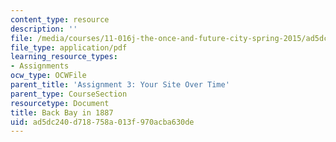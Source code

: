 ```yaml
---
content_type: resource
description: ''
file: /media/courses/11-016j-the-once-and-future-city-spring-2015/ad5dc240d718758a013f970acba630de_MIT11_016JS15_Change.pdf
file_type: application/pdf
learning_resource_types:
- Assignments
ocw_type: OCWFile
parent_title: 'Assignment 3: Your Site Over Time'
parent_type: CourseSection
resourcetype: Document
title: Back Bay in 1887
uid: ad5dc240-d718-758a-013f-970acba630de
---
```

